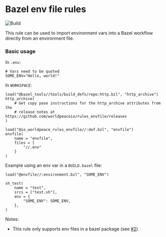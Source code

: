 # Bazel env file rules

![Build](https://github.com/worldpeaceio/rules_envfile/actions/workflows/ci.yml/badge.svg?branch=main)


This rule can be used to import environment vars into a Bazel workflow directly from an environment file.

### Basic usage

In `.env`:
```shell
# Vars need to be quoted
SOME_ENV="Hello, world!"
```

In `WORKSPACE`:
```starlark
load("@bazel_tools//tools/build_defs/repo:http.bzl", "http_archive")
http_archive(
    # Get copy pase instructions for the http_archive attributes from the
    # release notes at https://github.com/worldpeaceio/rules_envfile/releases
)

load("@io_worldpeace_rules_envfile//:def.bzl", "envfile")
envfile(
    name = "envfile",
    files = [
        "//.env"
    ]
)
```

Example using an env var in a `BUILD.bazel` file:
```starlark
load("@envfile//:environment.bzl", "SOME_ENV")

sh_test(
    name = "test",
    srcs = ["test.sh"],
    env = {
        "SOME_ENV": SOME_ENV,
    },
)
````

Notes:
- This rule only supports env files in a bazel package (see [#2](https://github.com/worldpeaceio/rules_envfile/issues/2))
